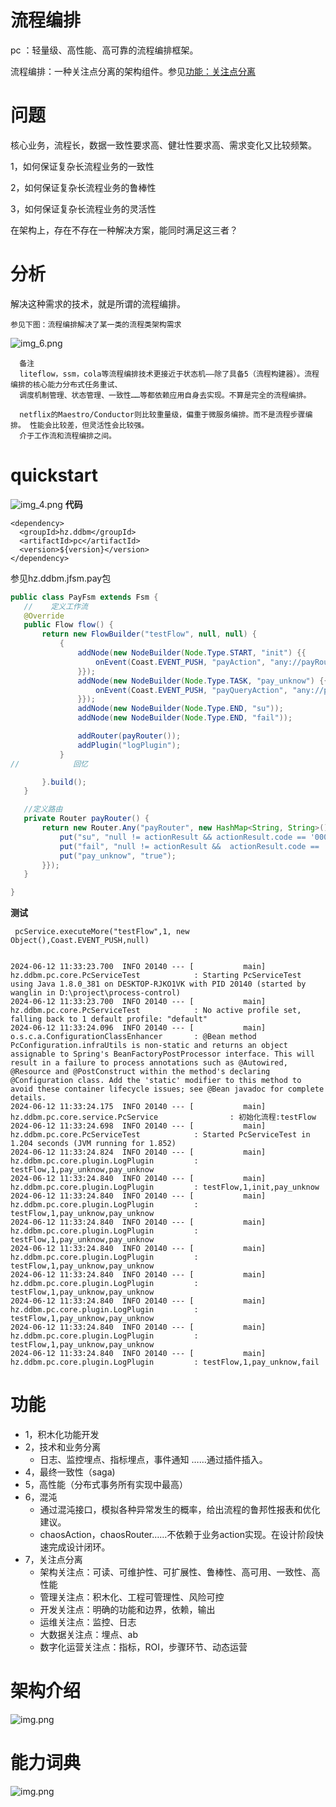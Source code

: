 # 流程编排

pc    ：轻量级、高性能、高可靠的流程编排框架。

流程编排：一种关注点分离的架构组件。参见[功能：关注点分离](#功能)

# 问题

核心业务，流程长，数据一致性要求高、健壮性要求高、需求变化又比较频繁。

1，如何保证复杂长流程业务的一致性

2，如何保证复杂长流程业务的鲁棒性

3，如何保证复杂长流程业务的灵活性

在架构上，存在不存在一种解决方案，能同时满足这三者？

# 分析

解决这种需求的技术，就是所谓的流程编排。

    参见下图：流程编排解决了某一类的流程类架构需求

![img_6.png](doc/img_6.png)
   
      备注
      liteflow，ssm，cola等流程编排技术更接近于状态机——除了具备5（流程构建器）。流程编排的核心能力分布式任务重试、
      调度机制管理、状态管理、一致性……等都依赖应用自身去实现。不算是完全的流程编排。
      
      netflix的Maestro/Conductor则比较重量级，偏重于微服务编排。而不是流程步骤编排。 性能会比较差，但灵活性会比较强。
      介于工作流和流程编排之间。

# quickstart

![img_4.png](doc/img_4.png)
**代码**

    <dependency>
      <groupId>hz.ddbm</groupId>
      <artifactId>pc</artifactId> 
      <version>${version}</version>
    </dependency>

参见hz.ddbm.jfsm.pay包

 ```java
 public class PayFsm extends Fsm {
    //    定义工作流
    @Override
    public Flow flow() {
        return new FlowBuilder("testFlow", null, null) {
            {
                addNode(new NodeBuilder(Node.Type.START, "init") {{
                    onEvent(Coast.EVENT_PUSH, "payAction", "any://payRouter", "pay_unknow", "true");
                }});
                addNode(new NodeBuilder(Node.Type.TASK, "pay_unknow") {{
                    onEvent(Coast.EVENT_PUSH, "payQueryAction", "any://payRouter");
                }});
                addNode(new NodeBuilder(Node.Type.END, "su"));
                addNode(new NodeBuilder(Node.Type.END, "fail"));

                addRouter(payRouter());
                addPlugin("logPlugin");
            }
//            回忆

        }.build();
    }

    //定义路由
    private Router payRouter() {
        return new Router.Any("payRouter", new HashMap<String, String>() {{
            put("su", "null != actionResult && actionResult.code == '0000'");
            put("fail", "null != actionResult &&  actionResult.code == '0001'");
            put("pay_unknow", "true");
        }});
    }

}
 ```

**测试**

     pcService.executeMore("testFlow",1, new Object(),Coast.EVENT_PUSH,null)


    2024-06-12 11:33:23.700  INFO 20140 --- [           main] hz.ddbm.pc.core.PcServiceTest            : Starting PcServiceTest using Java 1.8.0_381 on DESKTOP-RJKO1VK with PID 20140 (started by wanglin in D:\project\process-control)
    2024-06-12 11:33:23.700  INFO 20140 --- [           main] hz.ddbm.pc.core.PcServiceTest            : No active profile set, falling back to 1 default profile: "default"
    2024-06-12 11:33:24.096  INFO 20140 --- [           main] o.s.c.a.ConfigurationClassEnhancer       : @Bean method PcConfiguration.infraUtils is non-static and returns an object assignable to Spring's BeanFactoryPostProcessor interface. This will result in a failure to process annotations such as @Autowired, @Resource and @PostConstruct within the method's declaring @Configuration class. Add the 'static' modifier to this method to avoid these container lifecycle issues; see @Bean javadoc for complete details.
    2024-06-12 11:33:24.175  INFO 20140 --- [           main] hz.ddbm.pc.core.service.PcService                : 初始化流程:testFlow
    2024-06-12 11:33:24.698  INFO 20140 --- [           main] hz.ddbm.pc.core.PcServiceTest            : Started PcServiceTest in 1.204 seconds (JVM running for 1.852)
    2024-06-12 11:33:24.824  INFO 20140 --- [           main] hz.ddbm.pc.core.plugin.LogPlugin         : testFlow,1,pay_unknow,pay_unknow
    2024-06-12 11:33:24.840  INFO 20140 --- [           main] hz.ddbm.pc.core.plugin.LogPlugin         : testFlow,1,init,pay_unknow
    2024-06-12 11:33:24.840  INFO 20140 --- [           main] hz.ddbm.pc.core.plugin.LogPlugin         : testFlow,1,pay_unknow,pay_unknow
    2024-06-12 11:33:24.840  INFO 20140 --- [           main] hz.ddbm.pc.core.plugin.LogPlugin         : testFlow,1,pay_unknow,pay_unknow
    2024-06-12 11:33:24.840  INFO 20140 --- [           main] hz.ddbm.pc.core.plugin.LogPlugin         : testFlow,1,pay_unknow,pay_unknow
    2024-06-12 11:33:24.840  INFO 20140 --- [           main] hz.ddbm.pc.core.plugin.LogPlugin         : testFlow,1,pay_unknow,pay_unknow
    2024-06-12 11:33:24.840  INFO 20140 --- [           main] hz.ddbm.pc.core.plugin.LogPlugin         : testFlow,1,pay_unknow,pay_unknow
    2024-06-12 11:33:24.840  INFO 20140 --- [           main] hz.ddbm.pc.core.plugin.LogPlugin         : testFlow,1,pay_unknow,pay_unknow
    2024-06-12 11:33:24.840  INFO 20140 --- [           main] hz.ddbm.pc.core.plugin.LogPlugin         : testFlow,1,pay_unknow,fail

# 功能

* 1，积木化功能开发
* 2，技术和业务分离
    * 日志、监控埋点、指标埋点，事件通知 ……通过插件插入。
* 4，最终一致性（saga)
* 5，高性能（分布式事务所有实现中最高）
* 6，混沌
    * 通过混沌接口，模拟各种异常发生的概率，给出流程的鲁邦性报表和优化建议。
    * chaosAction，chaosRouter……不依赖于业务action实现。在设计阶段快速完成设计闭环。
* 7，关注点分离
    * 架构关注点：可读、可维护性、可扩展性、鲁棒性、高可用、一致性、高性能
    * 管理关注点：积木化、工程可管理性、风险可控
    * 开发关注点：明确的功能和边界，依赖，输出
    * 运维关注点：监控、日志
    * 大数据关注点：埋点、ab
    * 数字化运营关注点：指标，ROI，步骤环节、动态运营

# 架构介绍

![img.png](doc/img13.png)

# 能力词典

![img.png](doc/img.png)



 

 



 





